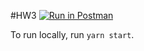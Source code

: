 #HW3
[![Run in Postman](https://run.pstmn.io/button.svg)](https://app.getpostman.com/run-collection/afcee85b69c9d2d36687#?env%5Bhw3%5D=W3sia2V5IjoiSldUIiwidmFsdWUiOiIiLCJlbmFibGVkIjp0cnVlfSx7ImtleSI6Im1vdmllX2lkIiwidmFsdWUiOiIiLCJlbmFibGVkIjp0cnVlfV0=)

To run locally, run `yarn start`.
